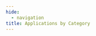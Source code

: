 ```yaml
---
hide:
  - navigation
title: Applications by Category
---
```


<div class="category-content">
  <div class="category-filter-message"></div>
  <div class="category-results" style="display: none;">
    <div class="category-cards"></div>
  </div>
</div>

